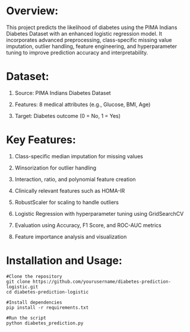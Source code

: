 # Overview:

This project predicts the likelihood of diabetes using the PIMA Indians Diabetes Dataset with an enhanced logistic regression model.
It incorporates advanced preprocessing, class-specific missing value imputation, outlier handling, feature engineering, and hyperparameter tuning to improve prediction accuracy and interpretability.


# Dataset:

1) Source: PIMA Indians Diabetes Dataset

2) Features: 8 medical attributes (e.g., Glucose, BMI, Age)

3) Target: Diabetes outcome (0 = No, 1 = Yes)

# Key Features:

1) Class-specific median imputation for missing values

2) Winsorization for outlier handling

3) Interaction, ratio, and polynomial feature creation

4) Clinically relevant features such as HOMA-IR

5) RobustScaler for scaling to handle outliers

6) Logistic Regression with hyperparameter tuning using GridSearchCV

7) Evaluation using Accuracy, F1 Score, and ROC-AUC metrics

8) Feature importance analysis and visualization

# Installation and Usage:
```
#Clone the repository
git clone https://github.com/yourusername/diabetes-prediction-logistic.git
cd diabetes-prediction-logistic

#Install dependencies
pip install -r requirements.txt

#Run the script
python diabetes_prediction.py
```
